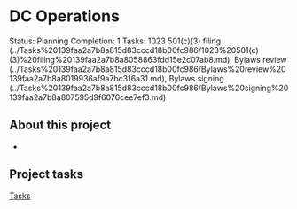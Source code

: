 # DC Operations

Status: Planning
Completion: 1
Tasks: 1023 501(c)(3) filing (../Tasks%20139faa2a7b8a815d83cccd18b00fc986/1023%20501(c)(3)%20filing%20139faa2a7b8a8058863fdd15e2c07ab8.md), Bylaws review (../Tasks%20139faa2a7b8a815d83cccd18b00fc986/Bylaws%20review%20139faa2a7b8a8019936af9a7bc316a31.md), Bylaws signing (../Tasks%20139faa2a7b8a815d83cccd18b00fc986/Bylaws%20signing%20139faa2a7b8a807595d9f6076cee7ef3.md)

## About this project

- 

## Project tasks

[Tasks](DC%20Operations%20139faa2a7b8a80aaaad6faefad450cd6/Tasks%20139faa2a7b8a8127bef4d3195c60f5c2.csv)